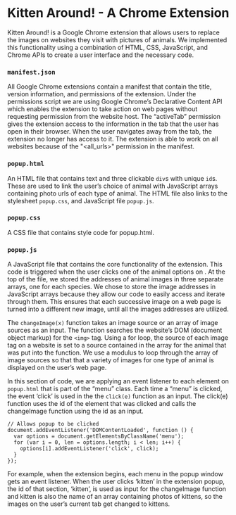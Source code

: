 
# Kitten Around! - A Chrome Extension

Kitten Around! is a Google Chrome extension that allows users to replace the images on websites they visit with pictures of animals. We implemented this functionality using a combination of HTML, CSS, JavaScript, and Chrome APIs to create a user interface and the necessary code.

### `manifest.json`
All Google Chrome extensions contain a manifest that contain the title, version information, and permissions of the extension. Under the permissions script we are using Google Chrome’s Declarative Content API which enables the extension to take action on web pages without requesting permission from the website host. The “activeTab” permission gives the extension access to the information in the tab that the user has open in their browser. When the user navigates away from the tab, the extension no longer has access to it. The extension is able to work on all websites because of the  "<all_urls>" permission in the manifest.

### `popup.html`
An HTML file that contains text and three clickable `div`s with unique `id`s. These are used to link the user’s choice of animal with JavaScript arrays containing photo urls of each type of animal. The HTML file also links to the stylesheet `popup.css`, and JavaScript file `popup.js`.

### `popup.css`
A CSS file that contains style code for popup.html.

### `popup.js`
A JavaScript file that contains the core functionality of the extension. This code is triggered when the user clicks one of the animal options on
. At the top of the file, we stored the addresses of animal images in three separate arrays, one for each species. We chose to store the image addresses in JavaScript arrays because they allow our code to easily access and iterate through them. This ensures that each successive image on a web page is turned into a different new image, until all the images addresses are utilized.

The `changeImage(x)` function takes an image source or an array of image sources as an input. The function searches the website’s DOM (document object markup) for the `<img>` tag. Using a for loop, the source of each image tag on a website is set to a source contained in the array for the animal that was put into the function. We use a modulus to loop through the array of image sources so that that a variety of images for one type of animal is displayed on the user’s web page.

In this section of code, we are applying an event listener to each element on `popup.html` that is part of the “menu” class. Each time a “menu” is clicked, the event ‘click’ is used in the the `click(e)` function as an input. The click(e) function uses the id of the element that was clicked and calls the changeImage function using the id as an input.

```
// Allows popup to be clicked
document.addEventListener('DOMContentLoaded', function () {
  var options = document.getElementsByClassName('menu');
  for (var i = 0, len = options.length; i < len; i++) {
    options[i].addEventListener('click', click);
  }
});

```

For example, when the extension begins, each menu in the popup window gets an event listener. When the user clicks ‘kitten’ in the extension popup, the id of that section, ‘kitten’, is used as input for the changeImage function and kitten is also the name of an array containing photos of kittens, so the images on the user’s current tab get changed to kittens.
